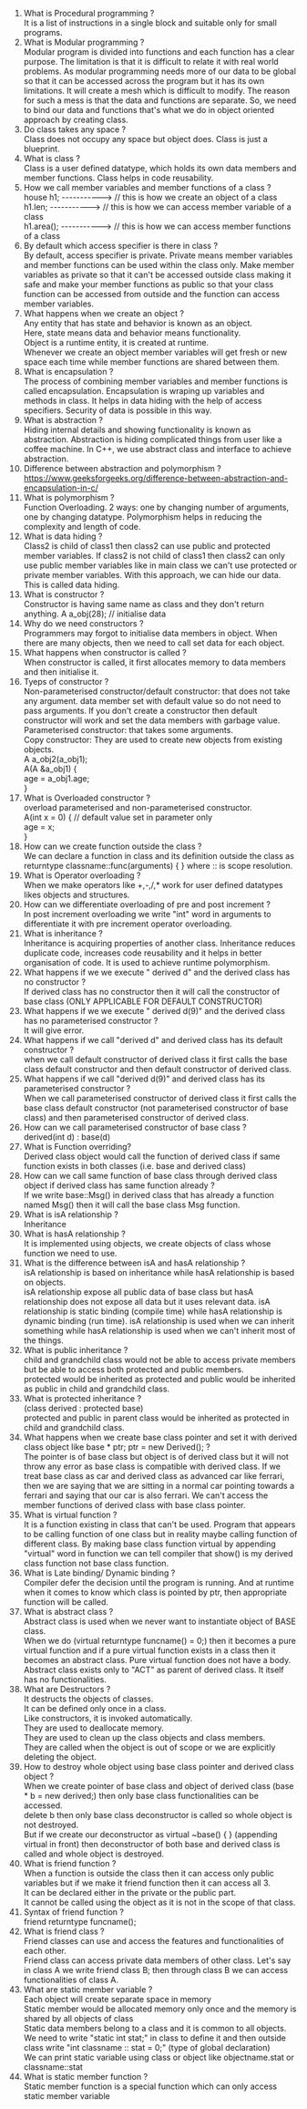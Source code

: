 1) What is Procedural programming ? </br>
   It is a list of instructions in a single block and suitable only for small programs.
2) What is Modular programming ? </br>
   Modular program is divided into functions and each function has a clear purpose. The limitation is that it is difficult to relate it with real world problems. As modular      programming needs more of our data to be global so that it can be accessed across the program but it has its own limitations. It will create a mesh which is difficult to      modify. The reason for such a mess is that the data and functions are separate. So, we need to bind our data and functions that's what we do in object oriented approach by    creating class.
3) Do class takes any space ? </br>
   Class does not occupy any space but object does. Class is just a blueprint.
4) What is class ? </br>
   Class is a user defined datatype, which holds its own data members and member functions. Class helps in code reusability.
5) How we call member variables and member functions of a class ? </br>
   house h1;   ----------->  // this is how we create an object of a class </br>
   h1.len;     ----------->  // this is how we can access member variable of a class </br>
   h1.area();  ----------->  // this is how we can access member functions of a class </br>
6) By default which access specifier is there in class ? </br>
   By default, access specifier is private. Private means member variables and member functions can be used within the class only. Make member variables as private so that it    can't be accessed outside class making it safe and make your member functions as public so that your class function can be accessed from outside and the function can          access member variables.
7) What happens when we create an object ? </br>
   Any entity that has state and behavior is known as an object. </br>
   Here, state means data and behavior means functionality. </br>
   Object is a runtime entity, it is created at runtime. </br>
   Whenever we create an object member variables will get fresh or new space each time while member functions are shared between them.
8) What is encapsulation ? </br>
   The process of combining member variables and member functions is called encapsulation. Encapsulation is wraping up variables and methods in class. It helps in data hiding    with the help of access specifiers. Security of data is possible in this way.
9) What is abstraction ? </br>
    Hiding internal details and showing functionality is known as abstraction. Abstraction is hiding complicated things from user like a coffee machine. In C++, we use           abstract class and interface to achieve abstraction.
10) Difference between abstraction and polymorphism ? </br>
    https://www.geeksforgeeks.org/difference-between-abstraction-and-encapsulation-in-c/
11) What is polymorphism ? </br> 
    Function Overloading. 2 ways: one by changing number of arguments, one by changing datatype. Polymorphism helps in reducing the complexity and length of code.
12) What is data hiding ? </br>
    Class2 is child of class1 then class2 can use public and protected member variables. If class2 is not child of class1 then class2 can only use public member variables
     like in main class we can't use protected or private member variables. With this approach, we can hide our data. This is called data hiding.
13) What is constructor ? </br>
    Constructor is having same name as class and they don't return anything. A a_obj(28); // initialise data
14) Why do we need constructors ? </br>
    Programmers may forgot to initialise data members in object. When there are many objects, then we need to call set data for each object.
15) What happens when constructor is called ? </br>
    When constructor is called, it first allocates memory to data members and then initialise it.
16) Tyeps of constructor ? </br>
    Non-parameterised constructor/default constructor: that does not take any argument. data member set with default value so do not need to pass arguments. If you don't         create a constructor then default constructor will work and set the data members with garbage value.
    Parameterised constructor: that takes some arguments. </br>
    Copy constructor: They are used to create new objects from existing objects. </br>
    A a_obj2(a_obj1); </br>
    A(A &a_obj1) {    </br>
        age = a_obj1.age;  </br>
    }  </br>
17)  What is Overloaded constructor ? </br>
     overload parameterised and non-parameterised constructor. </br>
     A(int x = 0) {  // default value set in parameter only </br>
        age = x; </br>
     } </br>
18)  How can we create function outside the class ? </br> 
     We can declare a function in class and its definition outside the class as </br>
     returntype classname::func(arguments) { } where :: is scope resolution. </br>
19)  What is Operator overloading ? </br> 
     When we make operators like +,-,/,* work for user defined datatypes likes objects and structures.
20)  How can we differentiate overloading of pre and post increment ? </br>
     In post increment overloading we write "int" word in arguments to differentiate it with pre increment operator overloading.
21)  What is inheritance ? </br>
     Inheritance is acquiring properties of another class. Inheritance reduces duplicate code, increases code reusability and it helps in better organisation of code. It is        used to achieve runtime polymorphism.
22)  What happens if we we execute " derived d" and the derived class has no constructor ? </br>
     If derived class has no constructor then it will call the constructor of base class (ONLY APPLICABLE FOR DEFAULT CONSTRUCTOR) 
23)  What happens if we we execute " derived d(9)" and the derived class has no parameterised constructor ? </br>
     It will give error.
24)  What happens if we call "derived d" and derived class has its default constructor ? </br>
     when we call default constructor of derived class it first calls the base class default constructor and then default constructor of derived class.
25)  What happens if we call "derived d(9)" and derived class has its parameterised constructor ? </br>
     When we call parameterised constructor of derived class it first calls the base class default constructor (not parameterised constructor of base class) and then              parameterised constructor of derived class.
26)  How can we call parameterised constructor of base class ? </br>
     derived(int d) : base(d)
27)  What is Function overriding? </br>
     Derived class object would call the function of derived class if same function exists in both classes (i.e. base and derived class)
28)  How can we call same function of base class through derived class object if derived class has same function already ? </br>
     If we write base::Msg() in derived class that has already a function named Msg() then it will call the base class Msg function.
29)  What is isA relationship ? </br> 
     Inheritance
30)  What is hasA relationship ? </br>
     It is implemented using objects, we create objects of class whose function we need to use.
31)  What is the difference between isA and hasA relationship ? </br>
     isA relationship is based on inheritance while hasA relationship is based on objects. </br>
     isA relationship expose all public data of base class but hasA relationship does not expose all data but it uses relevant data.
     isA relationship is static binding (compile time) while hasA relationship is dynamic binding (run time).
     isA relationship is used when we can inherit something while hasA relationship is used when we can't inherit most of the things.
32)  What is public inheritance ? </br>
     child and grandchild class would not be able to access private members but be able to access both protected and public members. </br>
     protected would be inherited as protected and public would be inherited as public in child and grandchild class.
33)  What is protected inheritance ? </br>
     (class derived : protected base) </br>
     protected and public in parent class would be inherited as protected in child and grandchild class.
34)  What happens when we create base class pointer and set it with derived class object like base * ptr; ptr = new Derived(); ? </br>
     The pointer is of base class but object is of derived class but it will not throw any error as base class is compatible with derived class. If we treat base class as car      and derived class as advanced car like ferrari, then we are saying that we are sitting in a normal car pointing towards a ferrari and saying that our car is also              ferrari. We can't access the member functions of derived class with base class pointer.
35)  What is virtual function ? </br>
     It is a function existing in class that can't be used. Program that appears to be calling function of one class but in reality maybe calling function of different class.
     By making base class function virtual by appending "virtual" word in function we can tell compiler that show() is my derived class function not base class function.
36)  What is Late binding/ Dynamic binding ? </br>
     Compiler defer the decision until the program is running. And at runtime when it comes to know which class is pointed by ptr, then appropriate function will be called.
37)  What is abstract class ? </br>
     Abstract class is used when we never want to instantiate object of BASE class. </br>
     When we do (virtual returntype funcname() = 0;) then it becomes a pure virtual function and if a pure virtual function exists in a class then it becomes an abstract          class. Pure virtual function does not have a body. </br>
     Abstract class exists only to "ACT" as parent of derived class. It itself has no functionalities. 
38)  What are Destructors ? </br>
     It destructs the objects of classes. </br>
     It can be defined only once in a class. </br>
     Like constructors, it is invoked automatically.</br>
     They are used to deallocate memory. </br>
     They are used to clean up the class objects and class members. </br>
     They are called when the object is out of scope or we are explicitly deleting the object.
39)  How to destroy whole object using base class pointer and derived class object ? </br>
     When we create pointer of base class and object of derived class (base * b = new derived;) then only base class functionalities can be accessed. </br>
     delete b then only base class deconstructor is called so whole object is not destroyed. </br>
     But if we create our deconstructor as virtual ~base() { } (appending virtual in front) then deconstructor of both base and derived class is called and whole object is        destroyed.
40)  What is friend function ? </br>
     When a function is outside the class then it can access only public variables but if we make it friend function then it can access all 3. </br>
     It can be declared either in the private or the public part.</br>
     It cannot be called using the object as it is not in the scope of that class.
41)  Syntax of friend function ? </br> 
     friend returntype funcname();
42)  What is friend class ? </br>
     Friend classes can use and access the features and functionalities of each other. </br>
     Friend class can access private data members of other class. Let's say in class A we write friend class B; then through class B we can access functionalities of class A.
43)  What are static member variable ? </br>
     Each object will create separate space in memory </br>
     Static member would be allocated memory only once and the memory is shared by all objects of class </br>
     Static data members belong to a class and it is common to all objects. </br>
     We need to write "static int stat;" in class to define it and then outside class write "int classname :: stat = 0;"  (type of global declaration) </br>
     We can print static variable using class or object like objectname.stat or classname::stat
44)  What is static member function ? </br>
     Static member function is a special function which can only access static member variable
